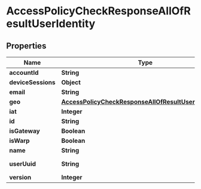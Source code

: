 

# AccessPolicyCheckResponseAllOfResultUserIdentity


## Properties

| Name | Type | Description | Notes |
|------------ | ------------- | ------------- | -------------|
|**accountId** | **String** |  |  [optional] |
|**deviceSessions** | **Object** |  |  [optional] |
|**email** | **String** |  |  [optional] |
|**geo** | [**AccessPolicyCheckResponseAllOfResultUserIdentityGeo**](AccessPolicyCheckResponseAllOfResultUserIdentityGeo.md) |  |  [optional] |
|**iat** | **Integer** |  |  [optional] |
|**id** | **String** |  |  [optional] |
|**isGateway** | **Boolean** |  |  [optional] |
|**isWarp** | **Boolean** |  |  [optional] |
|**name** | **String** |  |  [optional] |
|**userUuid** | **String** | UUID |  [optional] [readonly] |
|**version** | **Integer** |  |  [optional] |




